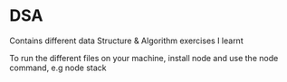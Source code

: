 # DSA
Contains different data Structure &amp; Algorithm exercises I learnt

To run the different files on your machine, install node and use the node <filename> command, e.g node stack
